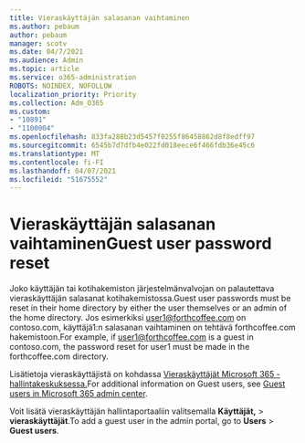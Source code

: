 ```yaml
---
title: Vieraskäyttäjän salasanan vaihtaminen
ms.author: pebaum
author: pebaum
manager: scotv
ms.date: 04/7/2021
ms.audience: Admin
ms.topic: article
ms.service: o365-administration
ROBOTS: NOINDEX, NOFOLLOW
localization_priority: Priority
ms.collection: Adm_O365
ms.custom:
- "10891"
- "1100004"
ms.openlocfilehash: 833fa288b23d5457f0255f86458862d8f8edff97
ms.sourcegitcommit: 6545b7d7dfb4e022fd018eece6f466fdb36e45c6
ms.translationtype: MT
ms.contentlocale: fi-FI
ms.lasthandoff: 04/07/2021
ms.locfileid: "51675552"
---
```

# <a name="guest-user-password-reset"></a><span data-ttu-id="cea59-102">Vieraskäyttäjän salasanan vaihtaminen</span><span class="sxs-lookup"><span data-stu-id="cea59-102">Guest user password reset</span></span>

<span data-ttu-id="cea59-103">Joko käyttäjän tai kotihakemiston järjestelmänvalvojan on palautettava vieraskäyttäjän salasanat kotihakemistossa.</span><span class="sxs-lookup"><span data-stu-id="cea59-103">Guest user passwords must be reset in their home directory by either the user themselves or an admin of the home directory.</span></span> <span data-ttu-id="cea59-104">Jos esimerkiksi user1@forthcoffee.com on contoso.com, käyttäjä1:n salasanan vaihtaminen on tehtävä forthcoffee.com hakemistoon.</span><span class="sxs-lookup"><span data-stu-id="cea59-104">For example, if user1@forthcoffee.com is a guest in contoso.com, the password reset for user1 must be made in the forthcoffee.com directory.</span></span>

<span data-ttu-id="cea59-105">Lisätietoja vieraskäyttäjistä on kohdassa [Vieraskäyttäjät Microsoft 365 -hallintakeskuksessa.](https://docs.microsoft.com/microsoft-365/admin/add-users/about-guest-users)</span><span class="sxs-lookup"><span data-stu-id="cea59-105">For additional information on Guest users, see [Guest users in Microsoft 365 admin center](https://docs.microsoft.com/microsoft-365/admin/add-users/about-guest-users).</span></span>

<span data-ttu-id="cea59-106">Voit lisätä vieraskäyttäjän hallintaportaaliin valitsemalla **Käyttäjät,**  >  **vieraskäyttäjät**.</span><span class="sxs-lookup"><span data-stu-id="cea59-106">To add a guest user in the admin portal, go to **Users** > **Guest users**.</span></span>